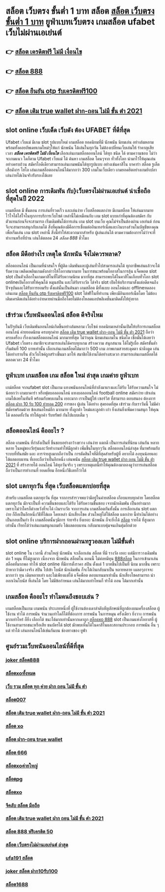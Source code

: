 # สล็อต เว็บตรง ขั้นต่ำ 1 บาท สล็อต   [สล็อต เว็บตรง ขั้นต่ำ 1 บาท](https://www.gamblerape.com/) ยูฟ่าเบทเว็บตรง  เกมสล็อต ufabet เว็บไม่ผ่านเอเย่นต์

## 👉 [สล็อต เครดิตฟรี ไม่มี เงื่อนไข](https://www.gamblerape.com/)
## 👉 [สล็อต 888](https://m.gamblerape.com/login?action=register)
## 👉 [สล็อต ยืนยัน otp รับเครดิตฟรี100](https://www.gamblerape.com/)
## 👉 [สล็อต เติม true wallet ฝาก-ถอน ไม่มี ขั้น ต่ํา 2021](https://www.gamblerape.com/)

##  slot online เว็บเด็ด เว็บดัง ต้อง  UFABET ที่ดีที่สุด

 Ufabet เว็บแม่ มีเกม slot รูปแบบใหม่ เกมสล็อต ยอดนิยมที่มี นักพนัน นิยมเล่น อย่างล้มหลาม พร้อมทั้งคอยอัพเดทเกมใหม่ๆให้แก่ นักพนัน ได้เล่นในทุกวัน   ไม่ต้องเปลี่ยนเว็บเล่นให้ รำคาญเสียเวลา ***สล็อต เครดิตฟรี ไม่มี เงื่อนไข*** เลือกเล่นเกมสล็อตออนไลน์ ได้ทุก ชนิด ได้ ตามความชอบ ไม่ว่าจะเกมแนว ใดก็ตาม  Ufabet เว็บแม่ ได้ ค้นหา เกมสล็อต โดนๆจาก ทั่วทั้งโลก นำมาไว้ให้คุณเล่นอย่างครบถ้วน  สมัครไอดีเดียวสามารถเล่นเกมพนันได้ทุกรูปแบบ  อย่างเช่นคาสิโน บาคาร่า  สล็อต  รูเล็ต เสือมังกร ไฮโล เล่นเกมสล็อตออนไลน์ได้มากกว่า 300 เกมในเว็บเดียว เกมยอดฮิตอย่างเกมยิงปลา เล่นง่ายได้เงินจริงรับรองได้เลย


##  slot online การเดิมพัน กับ}เว็บตรงไม่ผ่านเอเย่นต์   น่าเชื่อถือที่สุดในปี 2022 

เกมสล็อต  มี ขั้นตอน การเล่นที่รวดเร็ว  และเล่นง่าย เว็บสล็อตแตกง่าย มีเกมสล็อต ให้เล่นมากมาย ไว้ใจได้ใส่ใจในทุกการบริการเว็บไซต์ เหล่านี้ไม่เหมือนกับ เกม slot  แบบเก่าที่คุณต้องสมัคร กับตัวแทนก่อนจึงจะสามารถ เริ่มเดิมพันได้การเล่น เกม slot บนเว็บ คุณไม่จำเป็นต้องผ่าน เอเย่นต์ ก่อนจึงจะสามารถสนุกกับเกมได้ สิ่งที่คุณต้องมีคือการเชื่อมต่ออินเทอร์เน็ตและเงินบางส่วนในบัญชีของคุณเพื่อเริ่มเล่น เกม slot เหล่านี้ สิ่งนี้ทำให้สะดวกมากสำหรับ ผู้เล่นเล่นได้ ตามความต้องการไม่ว่าจะที่ทำงานหรือที่บ้าน เล่นได้ตลอด 24 *สล็อต 888* ชั่วโมง

## สล็อต  มีดีอย่างไร เหตุใด  นักพนัน จึงไม่ควรพลาด?

 สล็อตออนไลน์ เป็นเกมที่น่าสนใจ ที่ผู้ติด เดิมพันและผู้เล่นทั่วไปสามารถเล่นได้ ทุกอาชีพเล่นแล้วจะได้รับความ เพลิดเพลินเกมดังกล่าวให้โอกาสมากมาย ในการชนะพร้อมโอกาสในการลุ้น แจ็คพอต  slot  slot  เป็นตัวเลือกในเกมคาสิโนที่ได้รับความนิยม มากที่สุด สามารถพบได้ในคาสิโนเกือบทั่วโลก slot onlineเปิดโอกาสให้คุณได้ หมุนสปิน และได้รับรางวัล ได้จริง slot  เปิดให้บริการมาตั้งแต่อดีตจนถึงปัจจุบันและได้รับการยอมรับ ตั้งแต่นั้นเป็นต้นมา เกมสล็อต มีทั้งแบบ ออนไลน์และ offlineทดลองเล่นเกม [สล็อต ยืนยัน otp รับเครดิตฟรี100](https://www.gamblerape.com/) slot ได้ฟรีในที่ทำงาน เพียงมีอินเทอร์เน็ตโดย ไม่ต้องเติมเครดิตเล่นได้อย่างง่ายดายผ่านมือถือโดยไม่ต้องโหลดแอปพลิเคชั่นมาติดตั้งให้ยุ่งยาก 


##  เข้าร่วม เว็บพนันออนไลน์  สล็อต  ดีจริงไหม

 ในปัจุบันมี เว็บเดิมพันออนไลน์เกิดขึ้นอย่างล้มหลาม  เว็บไซค์ ยอดนิยมเหล่านั้นเปิดให้บริการเกมสล็อตออนไลน์  ค่ายยอดนิยม ครบทุกค่าย  [สล็อต เติม true wallet ฝาก-ถอน ไม่มี ขั้น ต่ํา 2021](https://www.gamblerape.com/) ถือว่า ครบเครื่อง เรื่องเกมสล็อตออนไลน์ มากมายที่สุด  ไม่ว่าคุณ นิยมเล่นเกมใน ชนิดใด  เชื่อมั่นได้เลยว่า Ufabet เว็บตรง  สมาชิกจะสามารถเล่นได้ครบทุกเกม สร้างความ สนุกสนาน ได้ไม่รู้เบื่อ สมัครขั้นต่ำเริ่มต้นที่ 100 บาทเท่านั้น เลือกเล่นเกมสล็อตได้มากว่า 500 เกม ภาพเกมสวยสะดุดตา น่าดึงดูด เล่นได้อย่างราบรื่น ตัวเว็บไซค์ถูกสร้างขึ้นมา มาให้ สมาชิกใช้งานได้อย่างสะดวก สามารถเล่นเกมสล็อตได้ตลอดเวลา 24 ชั่วโมง

## ยูฟ่าเบท เกมสล็อต  เกม สล็อต ใหม่ ล่าสุด เกมค่าย ยูฟ่าเบท

 เกม์สล็อต จากufabet  slot  เป็นเกม แทงพนันออนไลน์ที่กำลังมาแรงและได้รับ ได้รับความสนใจ ไม่น้อยกว่า  เกมบาคาร่า  หรือฟุตบอลออนไลน์ แทงบอลออนไลน์ football online  สมัครง่าย เข้าเล่นเกมได้เลยในทันที พร้อมกับพบเกมใน เยอะมาก เราเป็นผู้ให้ เซอร์วิส ที่สามารถ ตอบสนอง ต้องการ [สล็อต ฝาก 10 รับ 100 ทำยอด 200](https://m.gamblerape.com/login?action=login)  การของ ผู้เล่น ได้อย่าง สุดยอดที่สุด  เข้าร่วม กับเราวันนี้  ไม่มีค่าสมัครพร้อมด้วย ข้อเสนอใหม่อีก มากมาย  ทั้งลูกค้า ใหม่และลูกค้า เก่า ยิ่งเล่นยิ่งเพิ่มความสนุก ให้คุณได้ ตลอดทั้งวัน  ทำให้ลูกค้า รับทรัพย์ กันไปแบบเต็ม ๆ


## สล็อตออนไลน์ คืออะไร ?

สล็อต  เกมพนัน ที่กำลังเป็นที่ ชื่นชอบอย่างกว้างขวาง  เล่นง่าย  แตกดี  เป็นการเล่นที่นิยม เล่นกัน หลากหลาย ในหมู่ของวัยรุ่นและวัยทำงานทำให้มีลูกค้า เพิ่มขึ้นในทุกๆวัน  สล็อตออนไลน์ล่าสุด ที่มาพร้อมกับระบบที่ทันสมัย และ การจ่ายสูงมากถือว่าเป็น การตัดสินใจที่ดีที่สุดสำหรับผู้ที่ อยากได้ ลงทุนน้อยและได้ผลตอบแทน ที่เยอะถือว่าเป็นอีกหนึ่ง เล่นพนัน [สล็อต เติม true wallet ฝาก ถอน ไม่มี ขั้น ต่ํา 2021](https://m.gamblerape.com/login?action=register) ที่ สร้างรายได้ ออนไลน์ ได้ทุกวันจริง ๆ เพราะเหตุผลนี้ทำให้คุณต้องมาลองดูว่าการเล่นสล็อต ถือว่าเป็นการทำงานที่ ยอดเยี่ยม อีกหนึ่งวิธีเลยก็ว่าได้

##  slot  แตกทุกวัน ที่สุด เว็บสล็อตแตกบ่อยที่สุด

สำหรับ เกมสล็อต แตกทุกวัน ที่สุด จากการสำรวจพบว่ามีอยู่ในค่ายสล็อต เกือบแทบทุกค่าย โดยสล็อต  แตกทุกวัน  มักจะเป็นที่ ความชื่นชอบและได้รับ ได้รับความชื่นชอบ เจากนักเดิมพัน  เป็นอย่างมาก  เพราะไม่ว่าใครก็ต่างหวังที่จะได้ เงินรางวัล  จากการเล่น เกมสล็อตกันทั้งนั้น การเลือกเล่น slot แตกง่าย  ก็ถือเป็นอีกหนึ่งวิธีที่ได้ผล โดยเหล่า นักเสี่ยงโชค ส่วนใหญ่ได้ใช้สล็อต แตกง่าย นี้ทำเงินได้อย่างเป็นกอบเป็นกำ ยิ่ง เกมสล็อตนั้นๆมีการ จ่ายจริง  ยิ่งเยอะ นักพนัน  ก็จะยิ่งได้ [สล็อต](https://m.gamblerape.com/login?action=register) รายได้ ที่สูงมากเท่านั้น เรียกได้ว่าเล่นเกมสนุกแถมยัง ได้ผลตอบแทน กลับมาแบบคุ้มจนเกินคุ้มอีกด้วย


##  slot online   บริการฝากถอนผ่านทรูวอลเลท ไม่มีขั้นต่ำ 

 slot online ใน เวลานี้ ส่วนใหญ่  นักพนัน จะเลือกเล่น สล็อต ที่มี รางวัล เยอะ แต่มีการวางเดิมพัน ต่อ 1 หมุน  ที่ไม่สูงมาก เนื่องจาก นักพนัน  สล็อตใน ตอนนี้  ไม่ค่อยมีทุน  [888สล็อต](https://m.gamblerape.com/login?action=login) ในการเข้ามาเล่น สล็อตที่มากพอ ทำให้ slot online ที่มีการตั้งราคา  สปิน  ตั้งแต่ 1 บาทขึ้นไปเป็นที่ นิยม มากขึ้น เพราะถ้าหากว่ามีดวงจริง  สปิน ไปเข้า โบนัส นักเดิมพัน ก็จะได้เงินกลับมาเป็น หลายหลาย เผลอๆอาจจะมากกว่า ทุน เดิมหลายเท่า และไม่เพียงแต่ได้ แจ็คพ็อต ตอบแทนมาเท่านั้น  นักเสี่ยงโชคสามารถ  นำออกเงินโบนัส ที่เล่นได้ โดย ไม่มีข้อกำหนด  เล่นได้มากเท่าไหนก็ ทำได้ ถอน ได้มากเท่านั้น


##  เกมสล็อต คืออะไร ทำไมคนถึงชอบเล่น ?

 เกมสล็อตเป็นเกม เกมพนัน ประเภทหนึ่งที่ ผู้ใช้งานต้องเดาลำดับสัญลักษณ์ที่ถูกต้องบนเครื่องสล็อต   ผู้ใช้งาน ทำได้   การพนัน จำนวนเท่าใดก็ได้ที่ต้องการ  การพนัน ในการหมุน ครั้งเดียว ยิ่งวาง  การพนัน มากเท่าไหร่ ก็ยิ่ง เลือกได้ ชนะได้มากเท่านั้นหากเดาถูก [สล็อตxo 888](https://m.gamblerape.com/login?action=login)  slot เป็นเกมแห่งโอกาสที่ ผู้ใช้งานสามารถชนะหรือเสีย ธนบัตรได้  slot มักพบเห็นได้ในคาสิโนและสถานประกอบ  การพนัน อื่น ๆ แต่ ทำได้ เล่นออนไลน์ได้เช่นกันบน ช่องทางของ ยูฟ่า


## ศูนย์รวมเว็บพนันออนไลน์ที่ดีที่สุด

### [joker สล็อต888](https://atom.io/themes/สมัคร%20สล็อตออนไลน์เว็บตรง%20แตกง่ายมาก%20เว็บพนันออนไลน์ที่ครบที่สุด%20ฝากถอนไม่มีขั้นต่ำ%20100079)
### [สล็อตxoทั้งหมด](https://atom.io/themes/สมัคร%20สล็อต888%20vip%20แตกง่ายมาก%20เว็บพนันออนไลน์ที่ครบที่สุด%20ฝากถอนไม่มีขั้นต่ำ%20100032)
### [เว็บ รวม สล็อต ทุก ค่าย ฝาก ถอน ไม่มี ขั้น ต่ํา](https://atom.io/themes/สมัคร%20รวมเว็บสล็อต%20แตกง่ายมาก%20เว็บพนันออนไลน์ที่ครบที่สุด%20ฝากถอนไม่มีขั้นต่ำ%20100041)
### [สล็อต007](https://atom.io/themes/สมัคร%20สล็อต%20เว็บตรง%20ขั้นต่ำ%201%20บาท%20แตกง่ายมาก%20เว็บพนันออนไลน์ที่ครบที่สุด%20ฝากถอนไม่มีขั้นต่ำ%20100917)
### [สล็อต เติม true wallet ฝาก-ถอน ไม่มี ขั้น ต่ํา 2021](https://atom.io/themes/สมัคร%20สล็อต%20เว็บตรง%20ขั้นต่ำ%201%20บาท%20แตกง่ายมาก%20เว็บพนันออนไลน์ที่ครบที่สุด%20ฝากถอนไม่มีขั้นต่ำ%20100552)
### [สล็อต xo](https://atom.io/themes/สมัคร%20สล็อต%20เว็บตรง%20ขั้นต่ำ%201%20บาท%20แตกง่ายมาก%20เว็บพนันออนไลน์ที่ครบที่สุด%20ฝากถอนไม่มีขั้นต่ำ%20100564)
### [สล็อต ฝาก-ถอน true wallet](https://atom.io/themes/สมัคร%20สล็อต%20เว็บตรง%20ขั้นต่ำ%201%20บาท%20แตกง่ายมาก%20เว็บพนันออนไลน์ที่ครบที่สุด%20ฝากถอนไม่มีขั้นต่ำ%20100308)
### [สล็อต 666](https://atom.io/themes/สมัคร%20สล็อต%20เว็บตรง%20ขั้นต่ำ%201%20บาท%20แตกง่ายมาก%20เว็บพนันออนไลน์ที่ครบที่สุด%20ฝากถอนไม่มีขั้นต่ำ%20100526)
### [สล็อตxoค่ายใหญ่](https://atom.io/themes/สมัคร%20สล็อต%20เว็บตรง%20ขั้นต่ำ%201%20บาท%20แตกง่ายมาก%20เว็บพนันออนไลน์ที่ครบที่สุด%20ฝากถอนไม่มีขั้นต่ำ%20100289)
### [สล็อตpg](https://atom.io/themes/สมัคร%20สล็อต%20เว็บตรง%20ขั้นต่ำ%201%20บาท%20แตกง่ายมาก%20เว็บพนันออนไลน์ที่ครบที่สุด%20ฝากถอนไม่มีขั้นต่ำ%20100445)
### [สล็อตxo](https://atom.io/themes/สมัคร%20สล็อต%20เว็บตรง%20ขั้นต่ำ%201%20บาท%20แตกง่ายมาก%20เว็บพนันออนไลน์ที่ครบที่สุด%20ฝากถอนไม่มีขั้นต่ำ%20100559)
### [จีคลับ สล็อต มือถือ](https://atom.io/themes/สมัคร%20สล็อต%20เว็บตรง%20ขั้นต่ำ%201%20บาท%20แตกง่ายมาก%20เว็บพนันออนไลน์ที่ครบที่สุด%20ฝากถอนไม่มีขั้นต่ำ%20100437)
### [สล็อต เติม true wallet ฝาก ถอน ไม่มี ขั้น ต่ํา 2021](https://atom.io/themes/สมัคร%20สล็อต%20เว็บตรง%20ขั้นต่ำ%201%20บาท%20แตกง่ายมาก%20เว็บพนันออนไลน์ที่ครบที่สุด%20ฝากถอนไม่มีขั้นต่ำ%20100143)
### [สล็อต 888 ฟรีเครดิต 50](https://atom.io/themes/สมัคร%20สล็อต%20เว็บตรง%20ขั้นต่ำ%201%20บาท%20แตกง่ายมาก%20เว็บพนันออนไลน์ที่ครบที่สุด%20ฝากถอนไม่มีขั้นต่ำ%20100436)
### [สล็อต เว็บตรงไม่ผ่านเอเย่นต์ ล่าสุด](https://atom.io/themes/สมัคร%20สล็อต%20เว็บตรง%20ขั้นต่ำ%201%20บาท%20แตกง่ายมาก%20เว็บพนันออนไลน์ที่ครบที่สุด%20ฝากถอนไม่มีขั้นต่ำ%20100384)
### [ufa191 สล็อต](https://atom.io/themes/สมัคร%20สล็อต%20เว็บตรง%20ขั้นต่ำ%201%20บาท%20แตกง่ายมาก%20เว็บพนันออนไลน์ที่ครบที่สุด%20ฝากถอนไม่มีขั้นต่ำ%20100578)
### [joker สล็อต ฝาก10รับ100](https://atom.io/themes/สมัคร%20สล็อต%20เว็บตรง%20ขั้นต่ำ%201%20บาท%20แตกง่ายมาก%20เว็บพนันออนไลน์ที่ครบที่สุด%20ฝากถอนไม่มีขั้นต่ำ%20100919)
### [สล็อต1688](https://atom.io/themes/สมัคร%20สล็อต%20pg%20เว็บตรง%20ไม่ผ่านเอเย่นต์%20แจก%20โบนัส%20แตกง่ายมาก%20เว็บพนันออนไลน์ที่ครบที่สุด%20ฝากถอนไม่มีขั้นต่ำ%20100098)